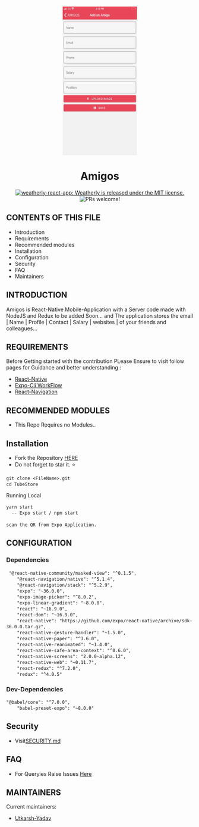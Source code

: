 <p align="center">
  <a>
  <img align="center" src="https://github.com/Uyadav207/Amigos/blob/master/assets/screen.jpeg" height="400" width="200"/>  
  </a>
</p>
<h1 align="center">
  Amigos 
</h1>

<p align="center">
  <a href="https://github.com/Uyadav207/weatherly/blob/master/LICENSE">
    <img src="https://img.shields.io/badge/license-MIT-blue.svg" alt="weatherly-react-app: Weatherly is released under the MIT license." />
  </a>
  <img src="https://img.shields.io/badge/PRs-welcome-brightgreen.svg" alt="PRs welcome!" />
</p>

CONTENTS OF THIS FILE
---------------------

 * Introduction
 * Requirements
 * Recommended modules
 * Installation
 * Configuration
 * Security
 * FAQ
 * Maintainers
 
INTRODUCTION
------------

Amigos is React-Native Mobile-Application with a Server code made with NodeJS and Redux to be added Soon... and The application stores the email | Name | Profile | Contact | Salary | websites | of your friends and colleagues...  
   
REQUIREMENTS
------------
Before Getting started with the contribution PLease Ensure to visit follow pages for Guidance and better understanding :

- [React-Native](https://reactnative.dev/)
- [Expo-Cli WorkFlow](https://docs.expo.io/workflow/expo-cli/)
- [React-Navigation](https://reactnavigation.org/docs/getting-started) 

RECOMMENDED MODULES
-------------------

 * This Repo Requires no Modules..
   
Installation
------------

- Fork the Repository [HERE](https://github.com/Uyadav207/TubeStore)
- Do not forget to star it. ⭐

```
git clone <FileName>.git 
cd TubeStore
```
Running Local

```
yarn start
  -- Expo start / npm start

scan the QR from Expo Application.
```
   
CONFIGURATION
-------------
### Dependencies

```
 "@react-native-community/masked-view": "^0.1.5",
    "@react-navigation/native": "^5.1.4",
    "@react-navigation/stack": "^5.2.9",
    "expo": "~36.0.0",
    "expo-image-picker": "^8.0.2",
    "expo-linear-gradient": "~8.0.0",
    "react": "~16.9.0",
    "react-dom": "~16.9.0",
    "react-native": "https://github.com/expo/react-native/archive/sdk-36.0.0.tar.gz",
    "react-native-gesture-handler": "~1.5.0",
    "react-native-paper": "^3.6.0",
    "react-native-reanimated": "~1.4.0",
    "react-native-safe-area-context": "^0.6.0",
    "react-native-screens": "2.0.0-alpha.12",
    "react-native-web": "~0.11.7",
    "react-redux": "^7.2.0",
    "redux": "^4.0.5"
```
### Dev-Dependencies

```
"@babel/core": "^7.0.0",
    "babel-preset-expo": "~8.0.0"
```

Security
---------

- Visit[SECURITY.md](https://github.com/Uyadav207/Amigos/blob/master/SECURITY.md)

FAQ
---

- For Queryies Raise Issues [Here](https://github.com/Uyadav207/Amigos/issues)
   
   
MAINTAINERS
-----------

Current maintainers:


 * [Utkarsh-Yadav](https://github.com/Uyadav207)
